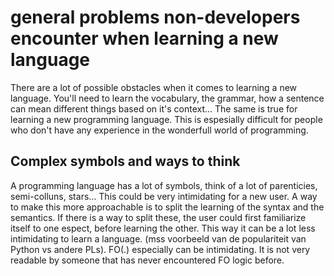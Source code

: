 # general problems non-developers encounter when learning a new language
There are a lot of possible obstacles when it comes to learning a new language. You'll need to learn the vocabulary, the grammar, how a sentence can mean different things based on it's context… The same is true for learning a new programming language. This is espesially difficult for people who don't have any experience in the wonderfull world of programming.
## Complex symbols and ways to think
A programming language has a lot of symbols, think of a lot of parenticies, semi-colluns, stars… This could be very intimidating for a new user. A way to make this more approachable is to split the learning of the syntax and the semantics. If there is a way to split these, the user could first familiarize itself to one espect, before learning the other. This way it can be a lot less intimidating to learn a language. (mss voorbeeld van de populariteit van Python vs andere PLs).
FO(.) especially can be intimidating. It is not very readable by someone that has never encountered FO logic before. 

